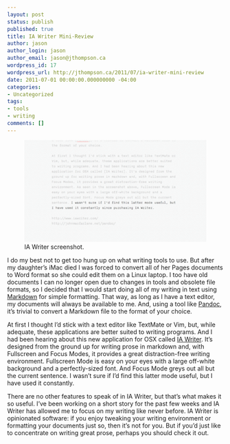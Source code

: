 ```yaml
---
layout: post
status: publish
published: true
title: IA Writer Mini-Review
author: jason
author_login: jason
author_email: jason@jthompson.ca
wordpress_id: 17
wordpress_url: http://jthompson.ca/2011/07/ia-writer-mini-review
date: 2011-07-01 00:00:00.000000000 -04:00
categories:
- Uncategorized
tags:
- tools
- writing
comments: []
---
```

<figure><img src="/images/2011/07/ia-writer-screenshot.png" alt="" /><figcaption>IA Writer screenshot.</figcaption></figure>I do my best not to get too hung up on what writing tools to use. But after my daughter’s iMac died I was forced to convert all of her Pages documents to Word format so she could edit them on a Linux laptop. I too have old documents I can no longer open due to changes in tools and obsolete file formats, so I decided that I would start doing all of my writing in text using <a href="http://daringfireball.net/projects/markdown/syntax">Markdown</a> for simple formatting. That way, as long as I have a text editor, my documents will always be available to me. And, using a tool like <a href="http://johnmacfarlane.net/pandoc/">Pandoc</a>, it’s trivial to convert a Markdown file to the format of your choice.

At first I thought I’d stick with a text editor like TextMate or Vim, but, while adequate, these applications are better suited to writing programs. And I had been hearing about this new application for OSX called <a href="http://www.iawriter.com/">IA Writer</a>. It’s designed from the ground up for writing prose in markdown and, with Fullscreen and Focus Modes, it provides a great distraction-free writing environment. Fullscreen Mode is easy on your eyes with a large off-white background and a perfectly-sized font. And Focus Mode greys out all but the current sentence. I wasn’t sure if I’d find this latter mode useful, but I have used it constantly.

There are no other features to speak of in IA Writer, but that’s what makes it so useful. I’ve been working on a short story for the past few weeks and IA Writer has allowed me to focus on my writing like never before. IA Writer is opinionated software: if you enjoy tweaking your writing environment or formatting your documents just so, then it’s not for you. But if you’d just like to concentrate on writing great prose, perhaps you should check it out.
